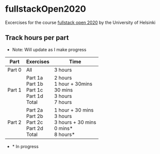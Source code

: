 # fullstackOpen2020

Excercises for the course [fullstack open 2020](https://fullstackopen.com/en/) by the University of Helsinki

## Track hours per part

-   Note: Will update as I make progress

| Part   | Exercises                                         | Time                                                                      |
| ------ | ------------------------------------------------- | ------------------------------------------------------------------------- |
| Part 0 | All                                               | 3 hours                                                                   |
| Part 1 | Part 1a<br>Part 1b<br>Part 1c<br>Part 1d<br>Total | 2 hours<br>1 hour + 30mins<br>30 mins<br>3 hours<br>7 hours               |
| Part 2 | Part 2a<br>Part 2b<br>Part 2c<br>Part 2d<br>Total | 1 hour + 30 mins<br>3 hours<br>3 hours + 30 mins<br>0 mins\*<br>8 hours\* |

-   \* In progress

